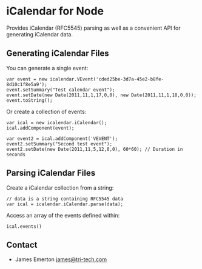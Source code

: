 iCalendar for Node
==================

Provides iCalendar (RFC5545) parsing as well as a convenient API for generating iCalendar data.


Generating iCalendar Files
--------------------------

You can generate a single event:

    var event = new icalendar.VEvent('cded25be-3d7a-45e2-b8fe-8d10c1f8e5a9');
    event.setSummary("Test calendar event");
    event.setDate(new Date(2011,11,1,17,0,0), new Date(2011,11,1,18,0,0));
    event.toString();


Or create a collection of events:

    var ical = new icalendar.iCalendar();
    ical.addComponent(event);

    var event2 = ical.addComponent('VEVENT');
    event2.setSummary("Second test event");
    event2.setDate(new Date(2011,11,5,12,0,0), 60*60); // Duration in seconds


Parsing iCalendar Files
-----------------------

Create a iCalendar collection from a string:

    // data is a string containing RFC5545 data
    var ical = icalendar.iCalendar.parse(data);

Access an array of the events defined within:

    ical.events()


Contact
-------

 * James Emerton <james@tri-tech.com>
